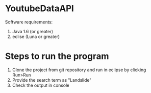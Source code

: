 # YoutubeDataAPI

Software requirements: 
1. Java 1.6 (or greater)
2. eclise (Luna or greater)

# Steps to run the program
1. Clone the project from git repository and run in eclipse by clicking Run>Run
2. Provide the search term as "Landslide"
3. Check the output in console


